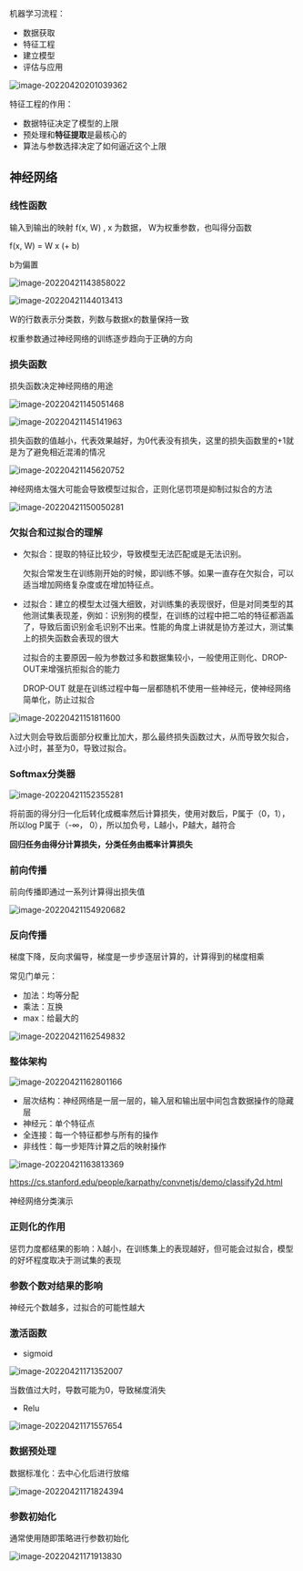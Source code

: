 机器学习流程：

- 数据获取
- 特征工程
- 建立模型
- 评估与应用

![image-20220420201039362](img/image-20220420201039362.png)

特征工程的作用：

- 数据特征决定了模型的上限
- 预处理和**特征提取**是最核心的
- 算法与参数选择决定了如何逼近这个上限

## 神经网络

### 线性函数

输入到输出的映射 f(x, W) , x 为数据， W为权重参数，也叫得分函数

f(x, W) = W x (+ b)

b为偏置

![image-20220421143858022](img/image-20220421143858022.png)

![image-20220421144013413](img/image-20220421144013413.png)

W的行数表示分类数，列数与数据x的数量保持一致

权重参数通过神经网络的训练逐步趋向于正确的方向

### 损失函数

损失函数决定神经网络的用途

![image-20220421145051468](img/image-20220421145051468.png)

![image-20220421145141963](img/image-20220421145141963.png)

损失函数的值越小，代表效果越好，为0代表没有损失，这里的损失函数里的+1就是为了避免相近混淆的情况

![image-20220421145620752](img/image-20220421145620752.png)

神经网络太强大可能会导致模型过拟合，正则化惩罚项是抑制过拟合的方法

![image-20220421150050281](img/image-20220421150050281.png)

### 欠拟合和过拟合的理解

- 欠拟合：提取的特征比较少，导致模型无法匹配或是无法识别。

  欠拟合常发生在训练刚开始的时候，即训练不够。如果一直存在欠拟合，可以适当增加网络复杂度或在增加特征点。

- 过拟合：建立的模型太过强大细致，对训练集的表现很好，但是对同类型的其他测试集表现差，例如：识别狗的模型，在训练的过程中把二哈的特征都涵盖了，导致后面识别金毛识别不出来。性能的角度上讲就是协方差过大，测试集上的损失函数会表现的很大

  过拟合的主要原因一般为参数过多和数据集较小，一般使用正则化、DROP-OUT来增强抗拒拟合的能力

  DROP-OUT 就是在训练过程中每一层都随机不使用一些神经元，使神经网络简单化，防止过拟合

![image-20220421151811600](img/image-20220421151811600.png)

λ过大则会导致后面部分权重比加大，那么最终损失函数过大，从而导致欠拟合，λ过小时，甚至为0，导致过拟合。

### Softmax分类器

![image-20220421152355281](img/image-20220421152355281.png)

将前面的得分归一化后转化成概率然后计算损失，使用对数后，P属于（0，1），所以log P属于（-∞， 0），所以加负号，L越小，P越大，越符合

**回归任务由得分计算损失，分类任务由概率计算损失**

### 前向传播

前向传播即通过一系列计算得出损失值

![image-20220421154920682](img/image-20220421154920682.png)

### 反向传播

梯度下降，反向求偏导，梯度是一步步逐层计算的，计算得到的梯度相乘

常见门单元：

- 加法：均等分配
- 乘法：互换
- max：给最大的

![image-20220421162549832](img/image-20220421162549832.png)

### 整体架构

![image-20220421162801166](img/image-20220421162801166.png)

- 层次结构：神经网络是一层一层的，输入层和输出层中间包含数据操作的隐藏层
- 神经元：单个特征点
- 全连接：每一个特征都参与所有的操作
- 非线性：每一步矩阵计算之后的映射操作

![image-20220421163813369](img/image-20220421163813369.png)

https://cs.stanford.edu/people/karpathy/convnetjs/demo/classify2d.html

神经网络分类演示

### 正则化的作用

惩罚力度都结果的影响：λ越小，在训练集上的表现越好，但可能会过拟合，模型的好坏程度取决于测试集的表现

### 参数个数对结果的影响

神经元个数越多，过拟合的可能性越大



### 激活函数

- sigmoid

![image-20220421171352007](img/image-20220421171352007.png)

当数值过大时，导数可能为0，导致梯度消失

- Relu

![image-20220421171557654](img/image-20220421171557654.png)



### 数据预处理

数据标准化：去中心化后进行放缩

![image-20220421171824394](img/image-20220421171824394.png)

### 参数初始化

通常使用随即策略进行参数初始化

![image-20220421171913830](img/image-20220421171913830.png)
